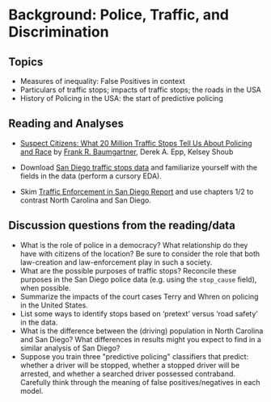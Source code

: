 # Background: Police, Traffic, and Discrimination

## Topics
* Measures of inequality: False Positives in context
* Particulars of traffic stops; impacts of traffic stops; the roads in the USA
* History of Policing in the USA: the start of predictive policing

## Reading and Analyses

* [Suspect Citizens: What 20 Million Traffic Stops Tell Us About Policing and Race](https://www.amazon.com/dp/B07BNP1QS6/) by [Frank R. Baumgartner](https://fbaum.unc.edu/), Derek A. Epp, Kelsey Shoub

* Download [San Diego traffic stops data](https://data.sandiego.gov/datasets/police-vehicle-stops/) and familiarize yourself with the fields in the data (perform a cursory EDA).

* Skim [Traffic Enforcement in San Diego  Report](https://www.sandiego.gov/sites/default/files/sdpdvehiclestopsfinal.pdf) and use chapters 1/2 to contrast North Carolina and San Diego.

## Discussion questions from the reading/data

* What is the role of police in a democracy? What relationship do they
  have with citizens of the location? Be sure to consider the role
  that both law-creation and law-enforcement play in such a society.
* What are the possible purposes of traffic stops? Reconcile these
  purposes in the San Diego police data (e.g. using the `stop_cause`
  field), when possible.
* Summarize the impacts of the court cases Terry and Whren on policing
  in the United States. 
* List some ways to identify stops based on ‘pretext’ versus ‘road
  safety’ in the data.
* What is the difference between the (driving) population in North
  Carolina and San Diego? What differences in results might you expect
  to find in a similar analysis of San Diego?
* Suppose you train three "predictive policing" classifiers that
  predict: whether a driver will be stopped, whether a stopped driver
  will be arrested, and whether a searched driver possessed
  contraband. Carefully think through the meaning of false
  positives/negatives in each model.
  

